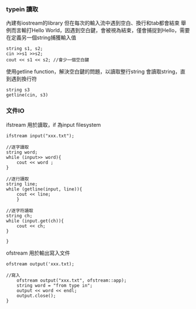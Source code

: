 ### typein 讀取 

內建有iostream的library
但在每次的輸入流中遇到空白、換行和tab都會結束
舉例而言輸打Hello World，因遇到空白鍵，會被視為結束，僅會捕捉到Hello，需要在定義另一個string捕獲輸入值

```
string s1, s2;
cin >>s1 >>s2;
cout << s1 << s2; //會少一個空白鍵
```

使用getline function，解決空白鍵的問題，以讀取整行string
會讀取string，直到遇到換行符

```
string s3
getline(cin, s3)
```


### 文件IO
ifstream 用於讀取，if 為input filesystem

```
ifstream input("xxx.txt");

//逐字讀取
string word;
while (input>> word){
	cout << word ;
}

//逐行讀取
string line;
while (getline(input, line)){
	cout << line;
	}
	
//逐字符讀取
string ch;
while (input.get(ch)){
	cout << ch;
}

}
```

ofstream 用於輸出寫入文件
```
ofstream output('xxx.txt);

//寫入
    ofstream output("xxx.txt", ofstream::app);
    string word = "from type in";
    output << word << endl;
    output.close();
}
```


